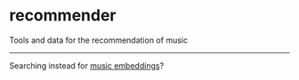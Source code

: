 # recommender
Tools and data for the recommendation of music


-----

Searching instead for [music embeddings](https://github.com/DOREMUS-ANR/music-embeddings)?
